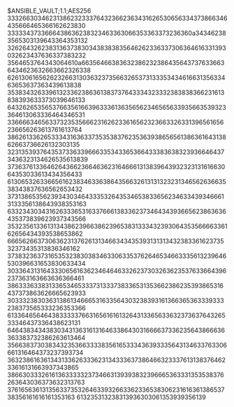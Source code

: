 $ANSIBLE_VAULT;1.1;AES256
33326630346231386232333764323662363431626530656334373866346435666465366162623830
3333343733666438636238323463363066353363373236360a343462383565303139643364353132
32626432623831363738303438383835646262336337306364616331393032623437636337383232
3564653764343064610a663564663836323862323864356437376336636434623632663662326338
62613061656262326631303632373566326537313335343461663135633463653637363439613838
35383432633961323362386361383737643334323332383838366231613838393633373039646133
64326265356537663561663963336136356562346565633935663539323364613063336464346531
33666634656337323535666231626233616562323663326331396561656236656263613761613764
38626133626533343163633735353837623536393865656138636164313862663736626132303135
32313539376435373363396663353433653664333836383239366464373436323134626535613839
37363761336462643662366463623164666131383964393232313161663064353033613434356433
61306532633665616238346336386435663261313132323134656263663538343837636562653432
37313865356239343034643335326435346538336562346334393466613133356138643938353163
63323430343162633365316337666138336237346434393665623863636435373839623937343566
35323561336131343862396638623965383133343239306435356666336162656434393538653862
66656266373063623137626131346634343539313131343238336162373532373435313836346162
37383236373165353238303834633063353762646534663335613239646530396631653830633434
30336431316433306561636234646463326237303263623537633664396237363163663636366461
38633363383133653465333731333738336531353662386235393865316437373863626665623933
30333238303631386134666531633564303238393161366365363339333238373565333236353366
61336465646438333337663165616161326431336563363237363764326533346437336438623131
64643834343830343136316131646338643031666637336235643866636363383732386263613464
35663837303834323536633338356165333436393335643134633763306661316464373237393734
36323861636134313362633362313433363738646632333761313837646233616131663937343865
38663033326161363333323734663139393832396665363331353538376263643036373632313763
37616563613135633735326463393266336233653830623161636138653738356161616161353163
613235313238313936303061353939356139
